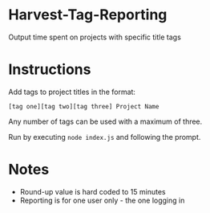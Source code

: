 # Harvest-Tag-Reporting
Output time spent on projects with specific title tags

# Instructions
Add tags to project titles in the format:
```
[tag one][tag two][tag three] Project Name
```

Any number of tags can be used with a maximum of three.

Run by executing `node index.js` and following the prompt.

# Notes
- Round-up value is hard coded to 15 minutes
- Reporting is for one user only - the one logging in